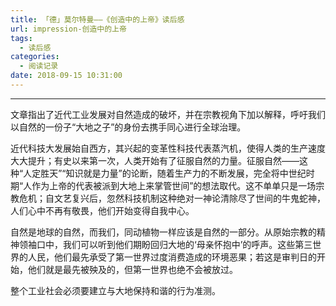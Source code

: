 ```yaml
---
title: 「德」莫尔特曼——《创造中的上帝》读后感
url: impression-创造中的上帝
tags:
  - 读后感
categories:
  - 阅读记录
date: 2018-09-15 10:31:00
---
```


* * *

文章指出了近代工业发展对自然造成的破坏，并在宗教视角下加以解释，呼吁我们以自然的一份子“大地之子”的身份去携手同心进行全球治理。<!-- more -->

近代科技大发展始自西方，其兴起的变革性科技代表蒸汽机，使得人类的生产速度大大提升；有史以来第一次，人类开始有了征服自然的力量。征服自然——这种“人定胜天”“知识就是力量”的论断，随着生产力的不断发展，完全将中世纪时期“人作为上帝的代表被派到大地上来掌管世间”的想法取代。这不单单只是一场宗教危机；自文艺复兴后，忽然科技机制这种绝对一神论清除尽了世间的牛鬼蛇神，人们心中不再有敬畏，他们开始变得自我中心。

自然是地球的自然，而我们，同动植物一样应该是自然的一部分。从原始宗教的精神领袖口中，我们可以听到他们期盼回归大地的‘母亲怀抱中’的呼声。这些第三世界的人民，他们最先承受了第一世界过度消费造成的环境恶果；若这是审判日的开始，他们就是最先被殃及的，但第一世界也绝不会被放过。

整个工业社会必须要建立与大地保持和谐的行为准测。
